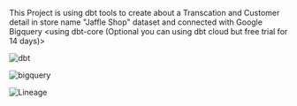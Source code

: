 This Project is using dbt tools to create about a Transcation and Customer detail in store name "Jaffle Shop" dataset and connected with Google Bigquery 
<using dbt-core (Optional you can using dbt cloud but free trial for 14 days)>

![dbt](https://github.com/cardthp/dbt-project/assets/38577548/744e919a-3f1d-45db-8ada-d015a31bf404)

![bigquery](https://github.com/cardthp/dbt-project/assets/38577548/d7055537-2082-4802-8eec-0fe7e39e9ef8)

![Lineage](https://github.com/cardthp/dbt-project/assets/38577548/3d32553b-7f68-4bde-9e7c-fdd1fac0f5d9)
